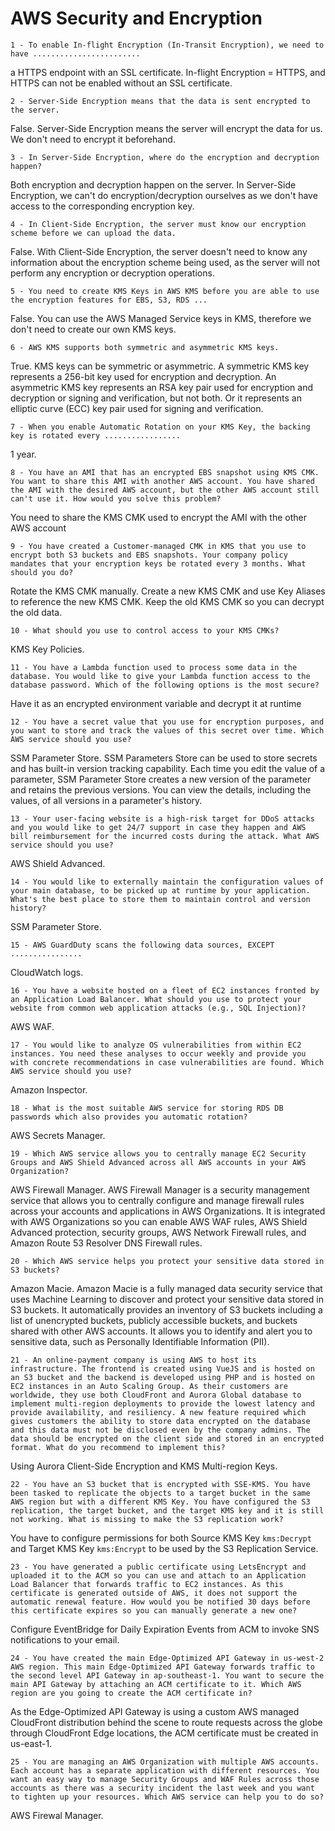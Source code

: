 # AWS Security and Encryption

`1 - To enable In-flight Encryption (In-Transit Encryption), we need to have ........................`

a HTTPS endpoint with an SSL certificate. In-flight Encryption = HTTPS, and HTTPS can not be enabled without an SSL certificate.

`2 - Server-Side Encryption means that the data is sent encrypted to the server.`

False. Server-Side Encryption means the server will encrypt the data for us. We don't need to encrypt it beforehand.

`3 - In Server-Side Encryption, where do the encryption and decryption happen?`

Both encryption and decryption happen on the server. In Server-Side Encryption, we can't do encryption/decryption ourselves as we don't have access to the corresponding encryption key.

`4 - In Client-Side Encryption, the server must know our encryption scheme before we can upload the data.`

False. With Client-Side Encryption, the server doesn't need to know any information about the encryption scheme being used, as the server will not perform any encryption or decryption operations.

`5 - You need to create KMS Keys in AWS KMS before you are able to use the encryption features for EBS, S3, RDS ...`

False. You can use the AWS Managed Service keys in KMS, therefore we don't need to create our own KMS keys.

`6 - AWS KMS supports both symmetric and asymmetric KMS keys.`

True. KMS keys can be symmetric or asymmetric. A symmetric KMS key represents a 256-bit key used for encryption and decryption. An asymmetric KMS key represents an RSA key pair used for encryption and decryption or signing and verification, but not both. Or it represents an elliptic curve (ECC) key pair used for signing and verification.

`7 - When you enable Automatic Rotation on your KMS Key, the backing key is rotated every .................`

1 year.

`8 - You have an AMI that has an encrypted EBS snapshot using KMS CMK. You want to share this AMI with another AWS account. You have shared the AMI with the desired AWS account, but the other AWS account still can't use it. How would you solve this problem?`

You need to share the KMS CMK used to encrypt the AMI with the other AWS account

`9 - You have created a Customer-managed CMK in KMS that you use to encrypt both S3 buckets and EBS snapshots. Your company policy mandates that your encryption keys be rotated every 3 months. What should you do?`

Rotate the KMS CMK manually. Create a new KMS CMK and use Key Aliases to reference the new KMS CMK. Keep the old KMS CMK so you can decrypt the old data.

`10 - What should you use to control access to your KMS CMKs?`

KMS Key Policies.

`11 - You have a Lambda function used to process some data in the database. You would like to give your Lambda function access to the database password. Which of the following options is the most secure?`

Have it as an encrypted environment variable and decrypt it at runtime

`12 - You have a secret value that you use for encryption purposes, and you want to store and track the values of this secret over time. Which AWS service should you use?`

SSM Parameter Store. SSM Parameters Store can be used to store secrets and has built-in version tracking capability. Each time you edit the value of a parameter, SSM Parameter Store creates a new version of the parameter and retains the previous versions. You can view the details, including the values, of all versions in a parameter's history.

`13 - Your user-facing website is a high-risk target for DDoS attacks and you would like to get 24/7 support in case they happen and AWS bill reimbursement for the incurred costs during the attack. What AWS service should you use?`

AWS Shield Advanced.

`14 - You would like to externally maintain the configuration values of your main database, to be picked up at runtime by your application. What's the best place to store them to maintain control and version history?`

SSM Parameter Store.

`15 - AWS GuardDuty scans the following data sources, EXCEPT ................`

CloudWatch logs.

`16 - You have a website hosted on a fleet of EC2 instances fronted by an Application Load Balancer. What should you use to protect your website from common web application attacks (e.g., SQL Injection)?`

AWS WAF.

`17 - You would like to analyze OS vulnerabilities from within EC2 instances. You need these analyses to occur weekly and provide you with concrete recommendations in case vulnerabilities are found. Which AWS service should you use?`

Amazon Inspector.

`18 - What is the most suitable AWS service for storing RDS DB passwords which also provides you automatic rotation?`

AWS Secrets Manager.

`19 - Which AWS service allows you to centrally manage EC2 Security Groups and AWS Shield Advanced across all AWS accounts in your AWS Organization?`

AWS Firewall Manager. AWS Firewall Manager is a security management service that allows you to centrally configure and manage firewall rules across your accounts and applications in AWS Organizations. It is integrated with AWS Organizations so you can enable AWS WAF rules, AWS Shield Advanced protection, security groups, AWS Network Firewall rules, and Amazon Route 53 Resolver DNS Firewall rules.

`20 - Which AWS service helps you protect your sensitive data stored in S3 buckets?`

Amazon Macie. Amazon Macie is a fully managed data security service that uses Machine Learning to discover and protect your sensitive data stored in S3 buckets. It automatically provides an inventory of S3 buckets including a list of unencrypted buckets, publicly accessible buckets, and buckets shared with other AWS accounts. It allows you to identify and alert you to sensitive data, such as Personally Identifiable Information (PII).

`21 - An online-payment company is using AWS to host its infrastructure. The frontend is created using VueJS and is hosted on an S3 bucket and the backend is developed using PHP and is hosted on EC2 instances in an Auto Scaling Group. As their customers are worldwide, they use both CloudFront and Aurora Global database to implement multi-region deployments to provide the lowest latency and provide availability, and resiliency. A new feature required which gives customers the ability to store data encrypted on the database and this data must not be disclosed even by the company admins. The data should be encrypted on the client side and stored in an encrypted format. What do you recommend to implement this?`

Using Aurora Client-Side Encryption and KMS Multi-region Keys.

`22 - You have an S3 bucket that is encrypted with SSE-KMS. You have been tasked to replicate the objects to a target bucket in the same AWS region but with a different KMS Key. You have configured the S3 replication, the target bucket, and the target KMS key and it is still not working. What is missing to make the S3 replication work?`

You have to configure permissions for both Source KMS Key `kms:Decrypt` and Target KMS Key `kms:Encrypt` to be used by the S3 Replication Service.

`23 - You have generated a public certificate using LetsEncrypt and uploaded it to the ACM so you can use and attach to an Application Load Balancer that forwards traffic to EC2 instances. As this certificate is generated outside of AWS, it does not support the automatic renewal feature. How would you be notified 30 days before this certificate expires so you can manually generate a new one?`

Configure EventBridge for Daily Expiration Events from ACM to invoke SNS notifications to your email.

`24 - You have created the main Edge-Optimized API Gateway in us-west-2 AWS region. This main Edge-Optimized API Gateway forwards traffic to the second level API Gateway in ap-southeast-1. You want to secure the main API Gateway by attaching an ACM certificate to it. Which AWS region are you going to create the ACM certificate in?`

As the Edge-Optimized API Gateway is using a custom AWS managed CloudFront distribution behind the scene to route requests across the globe through CloudFront Edge locations, the ACM certificate must be created in us-east-1.

`25 - You are managing an AWS Organization with multiple AWS accounts. Each account has a separate application with different resources. You want an easy way to manage Security Groups and WAF Rules across those accounts as there was a security incident the last week and you want to tighten up your resources. Which AWS service can help you to do so?`

AWS Firewal Manager.
